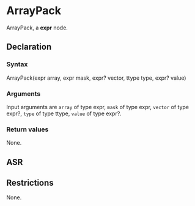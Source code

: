 <!-- This is an automatically generated file. Do not edit it manually. -->

# ArrayPack

ArrayPack, a **expr** node.

## Declaration

### Syntax

ArrayPack(expr array, expr mask, expr? vector, ttype type, expr? value)

### Arguments
Input arguments are `array` of type expr, `mask` of type expr, `vector` of type expr?, `type` of type ttype, `value` of type expr?.

### Return values

None.

## ASR

<!-- Generate ASR using pickle. -->

## Restrictions

<!-- Generated from asr_verify.cpp. -->
None.